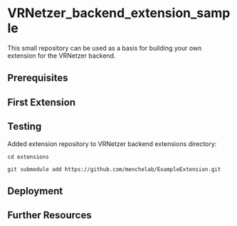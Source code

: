 # VRNetzer_backend_extension_sample

This small repository can be used as a basis for building your own extension for the VRNetzer backend.

## Prerequisites

## First Extension

## Testing

Added extension repository to VRNetzer backend extensions directory:

`cd extensions`

`git submodule add https://github.com/menchelab/ExampleExtension.git`

## Deployment

## Further Resources
